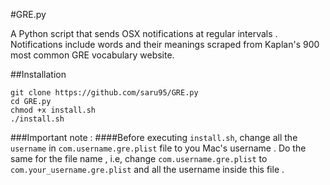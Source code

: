 #GRE.py

A Python script that sends OSX notifications at regular intervals . Notifications include words and their
meanings scraped from Kaplan's 900 most common GRE vocabulary website.

##Installation

```
git clone https://github.com/saru95/GRE.py
cd GRE.py
chmod +x install.sh
./install.sh
```
###Important note :
####Before executing `install.sh`, change all the `username` in `com.username.gre.plist` file to you Mac's username . Do the same for the file name , i.e, change `com.username.gre.plist` to `com.your_username.gre.plist` and all the username inside this file .


